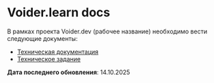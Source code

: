 # Voider.learn docs

В рамках проекта Voider.dev (рабочее название) необходимо вести следующие документы:
- [Техническая документация](https://github.com/EnotInc/Voider.dev-docs/blob/master/docs/Technical%20documentation.md)
- [Техническое задание](https://github.com/EnotInc/Voider.dev-docs/blob/master/docs/Technical%20assigment.md)

**Дата последнего обновления**: 14.10.2025